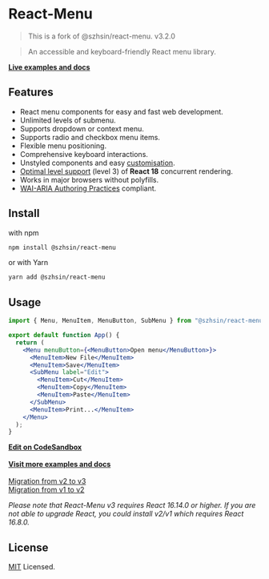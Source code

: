 # React-Menu

> This is a fork of @szhsin/react-menu. v3.2.0

> An accessible and keyboard-friendly React menu library.

**[Live examples and docs](https://szhsin.github.io/react-menu/)**

## Features

- React menu components for easy and fast web development.
- Unlimited levels of submenu.
- Supports dropdown or context menu.
- Supports radio and checkbox menu items.
- Flexible menu positioning.
- Comprehensive keyboard interactions.
- Unstyled components and easy [customisation](https://szhsin.github.io/react-menu/#styling).
- [Optimal level support](https://github.com/reactwg/react-18/discussions/70) (level 3) of **React 18** concurrent rendering.
- Works in major browsers without polyfills.
- [WAI-ARIA Authoring Practices](https://www.w3.org/WAI/ARIA/apg/patterns/menu/) compliant.

## Install

with npm

```bash
npm install @szhsin/react-menu
```

or with Yarn

```bash
yarn add @szhsin/react-menu
```

## Usage

```jsx
import { Menu, MenuItem, MenuButton, SubMenu } from "@szhsin/react-menu";

export default function App() {
  return (
    <Menu menuButton={<MenuButton>Open menu</MenuButton>}>
      <MenuItem>New File</MenuItem>
      <MenuItem>Save</MenuItem>
      <SubMenu label="Edit">
        <MenuItem>Cut</MenuItem>
        <MenuItem>Copy</MenuItem>
        <MenuItem>Paste</MenuItem>
      </SubMenu>
      <MenuItem>Print...</MenuItem>
    </Menu>
  );
}
```

**[Edit on CodeSandbox](https://codesandbox.io/s/react-menu-starter-3ez3c)**<br>  
**[Visit more examples and docs](https://szhsin.github.io/react-menu/)**<br><br>
[Migration from v2 to v3](https://github.com/szhsin/react-menu/wiki/Migration-from-v2-to-v3)<br>
[Migration from v1 to v2](https://github.com/szhsin/react-menu/wiki/Migration-from-v1-to-v2)

_Please note that React-Menu v3 requires React 16.14.0 or higher. If you are not able to upgrade React, you could install v2/v1 which requires React 16.8.0._

## License

[MIT](https://github.com/szhsin/react-menu/blob/master/LICENSE) Licensed.

